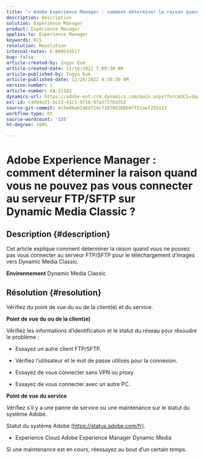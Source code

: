 ```yaml
---
title: '« Adobe Experience Manager : comment déterminer la raison quand vous ne pouvez pas vous connecter au serveur FTP/SFTP sur Dynamic Media Classic ? »'
description: Description
solution: Experience Manager
product: Experience Manager
applies-to: Experience Manager
keywords: KCS
resolution: Resolution
internal-notes: E-000543517
bug: false
article-created-by: Ingyu Eum
article-created-date: 12/16/2022 7:09:38 AM
article-published-by: Ingyu Eum
article-published-date: 12/20/2022 4:30:30 AM
version-number: 1
article-number: KA-21182
dynamics-url: https://adobe-ent.crm.dynamics.com/main.aspx?forceUCI=1&pagetype=entityrecord&etn=knowledgearticle&id=beb63494-107d-ed11-81ac-6045bd006c82
exl-id: c4d94e31-bc23-41c1-971b-97a37276a552
source-git-commit: 4c5e88ab146d724c71870d268b97f51aaf255a13
workflow-type: ht
source-wordcount: '155'
ht-degree: 100%

---
```


# Adobe Experience Manager : comment déterminer la raison quand vous ne pouvez pas vous connecter au serveur FTP/SFTP sur Dynamic Media Classic ?

## Description {#description}


Cet article explique comment déterminer la raison quand vous ne pouvez pas vous connecter au serveur FTP/SFTP pour le téléchargement d’images vers Dynamic Media Classic.

<b>Environnement</b>
Dynamic Media Classic


## Résolution {#resolution}


Vérifiez du point de vue du ou de la client(e) et du service.

<b>Point de vue du ou de la client(e)</b>

Vérifiez les informations d’identification et le statut du réseau pour résoudre le problème :

- Essayez un autre client FTP/SFTP.

- Vérifiez l’utilisateur et le mot de passe utilisés pour la connexion.

- Essayez de vous connecter sans VPN ou proxy.

- Essayez de vous connecter avec un autre PC.

<b>Point de vue du service</b>

Vérifiez s’il y a une panne de service ou une maintenance sur le statut du système Adobe.

Statut du système Adobe (https://status.adobe.com/fr).

- Experience Cloud  Adobe Experience Manager  Dynamic Media

Si une maintenance est en cours, réessayez au bout d’un certain temps.
